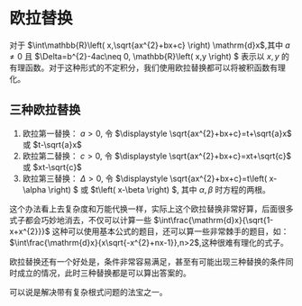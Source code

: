 # 欧拉替换
对于 $\int\mathbb{R}\left( x,\sqrt{ax^{2}+bx+c} \right) \mathrm{d}x$,其中 $a\neq 0$ 且 $\Delta=b^{2}-4ac\neq 0, \mathbb{R}\left( x,y \right) $ 表示以 $x,y$ 的有理函数。对于这种形式的不定积分，我们使用欧拉替换都可以将被积函数有理化。

## 三种欧拉替换
1. 欧拉第一替换： $a>0$, 令 $\displaystyle \sqrt{ax^{2}+bx+c}=t+\sqrt{a}x$ 或 $t-\sqrt{a}x$
2. 欧拉第二替换： $c>0$, 令 $\displaystyle \sqrt{ax^{2}+bx+c}=xt+\sqrt{c}$ 或 $xt-\sqrt{c}$
3. 欧拉第三替换： $\Delta>0$, 令 $\displaystyle \\sqrt{ax^{2}+bx+c}=t\left( x-\alpha \right) $ 或 $t\left( x-\beta \right) $, 其中 $\alpha,\beta$ 时方程的两根。

这个办法看上去复杂度和万能代换一样，实际上这个欧拉替换非常好算，后面很多式子都会巧妙地消去，不仅可以计算一些 $\int\frac{\mathrm{d}x}{\sqrt{1-x+x^{2}}}$ 这种可以使用基本公式的题目，还可以算一些非常棘手的题目，如： $\int\frac{\mathrm{d}x}{x\sqrt{-x^{2}+nx-1}},n>2$,这种很难有理化的式子。

欧拉替换还有一个好处是，条件非常容易满足，甚至有可能出现三种替换的条件同时成立的情况，此时三种替换都是可以算出答案的。

可以说是解决带有复杂根式问题的法宝之一。
